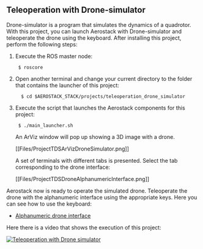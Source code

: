 ##  Teleoperation with Drone-simulator

Drone-simulator is a program that simulates the dynamics of a quadrotor. With this project, you can launch Aerostack with Drone-simulator and teleoperate the drone using the keyboard. After installing this project, perform the following steps:

1. Execute the ROS master node:

        $ roscore

1. Open another terminal and change your current directory to the folder that contains the launcher of this project:

         $ cd $AEROSTACK_STACK/projects/teleoperation_drone_simulator 

1. Execute the script that launches the Aerostack components for this project:

        $ ./main_launcher.sh

    An ArViz window will pop up showing a 3D image with a drone.

    [[Files/ProjectTDSArVizDroneSimulator.png]]

    A set of terminals with different tabs is presented. Select the tab corresponding to the drone interface:

    [[Files/ProjectTDSDroneAlphanumericInterface.png]]

Aerostack now is ready to operate the simulated drone. Teleoperate the drone with the alphanumeric interface using the appropriate keys. Here you can see how to use the keyboard:

- [Alphanumeric drone interface](https://github.com/Vision4UAV/Aerostack/wiki/Alphanumeric-User-Interface)

Here there is a video that shows the execution of this project:

[ ![Teleoperation with Drone simulator](https://img.youtube.com/vi/8rGHGJ7X4eg/0.jpg)](https://www.youtube.com/watch?v=8rGHGJ7X4eg)